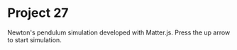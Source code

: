 # Project 27

Newton's pendulum simulation developed with Matter.js. Press the up arrow to start simulation.
